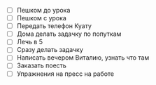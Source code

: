 
- [ ] Пешком до урока
- [ ] Пешком с урока
- [ ] Передать телефон Куату
- [ ] Дома делать задачку по попуткам
- [ ] Лечь в 5
- [ ] Сразу делать задачку
- [ ] Написать вечером Виталию, узнать что там
- [ ] Заказать поесть
- [ ] Упражнения на пресс на работе